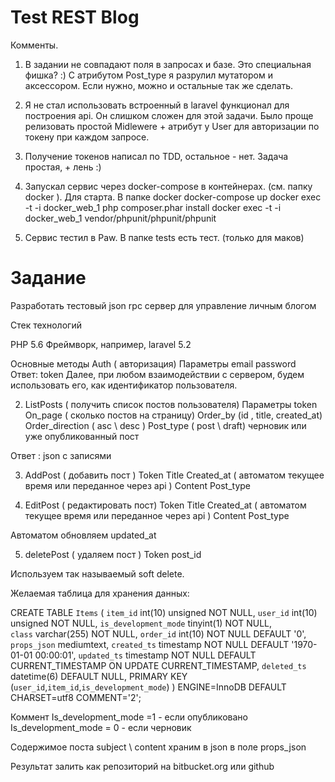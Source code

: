 # Test REST Blog

Комменты.
1. В задании не совпадают поля в запросах и базе. Это специальная фишка? :)
С атрибутом Post_type я разрулил мутатором и аксессором. Если нужно, можно и остальные так же сделать.

2. Я не стал использовать встроенный в laravel функционал для построения api. Он слишком сложен для этой задачи. Было проще релизовать простой Midlewere + атрибут у User для авторизации по токену при каждом запросе.

3. Получение токенов написал по TDD, остальное - нет. Задача простая, + лень :)

4. Запускал сервис через docker-compose в контейнерах. (см. папку docker ). 
Для старта. В папке docker
docker-compose up
docker exec -t -i docker_web_1 php composer.phar install
docker exec -t -i docker_web_1 vendor/phpunit/phpunit/phpunit

5. Сервис тестил в Paw. В папке tests есть тест. (только для маков)




# Задание

Разработать тестовый json rpc сервер для управление личным блогом

Стек технологий

PHP 5.6
Фреймворк, например, laravel 5.2


Основные методы
Auth ( авторизация)
Параметры 
email 
password 
 Ответ:  token 
Далее, при любом взаимодействии с сервером, будем использовать его, как идентификатор пользователя.

2) ListPosts ( получить список постов пользователя)
Параметры 
token 
On_page ( сколько постов на страницу)
Order_by (id , title, created_at)
Order_direction ( asc \ desc ) 
Post_type ( post \ draft) черновик или уже опубликованный пост

Ответ : json с записями

3) AddPost ( добавить пост )
Token
Title
Created_at ( автоматом текущее время или переданное через api )
Content
Post_type

4) EditPost ( редактировать пост)
Token
Title
Created_at ( автоматом текущее время или переданное через api )
Content
Post_type

Автоматом обновляем updated_at

5) deletePost ( удаляем пост )
Token
post_id


Используем так называемый soft delete.


Желаемая таблица для хранения данных:


CREATE TABLE `Items` (
  `item_id` int(10) unsigned NOT NULL,
  `user_id` int(10) unsigned NOT NULL,
 `is_development_mode` tinyint(1) NOT NULL,  
  `class` varchar(255) NOT NULL,
  `order_id` int(10) NOT NULL DEFAULT '0',
  `props_json` mediumtext,
  `created_ts` timestamp NOT NULL DEFAULT '1970-01-01 00:00:01',
  `updated_ts` timestamp NOT NULL DEFAULT CURRENT_TIMESTAMP ON UPDATE CURRENT_TIMESTAMP,
  `deleted_ts` datetime(6) DEFAULT NULL,
  PRIMARY KEY (`user_id`,`item_id`,`is_development_mode`)
) ENGINE=InnoDB DEFAULT CHARSET=utf8 COMMENT='2';


Коммент
Is_development_mode =1 - если опубликовано
Is_development_mode = 0 - если черновик

Содержимое поста subject \ content храним в json в поле props_json


Результат залить как репозиторий на bitbucket.org или github
